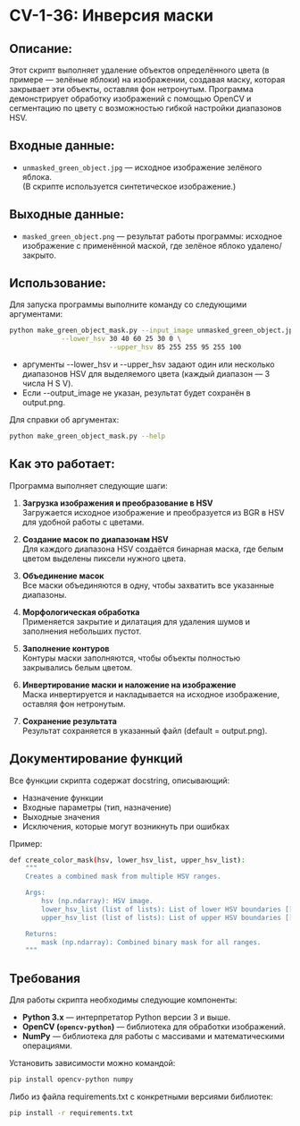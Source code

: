 # CV-1-36: Инверсия маски

## Описание:

Этот скрипт выполняет удаление объектов определённого цвета (в примере — зелёные яблоки) на изображении, создавая маску, которая закрывает эти объекты, оставляя фон нетронутым. Программа демонстрирует обработку изображений с помощью OpenCV и сегментацию по цвету с возможностью гибкой настройки диапазонов HSV.

## Входные данные:

- `unmasked_green_object.jpg` — исходное изображение зелёного яблока.  
  (В скрипте используется синтетическое изображение.)

## Выходные данные:

- `masked_green_object.png` — результат работы программы: исходное изображение с применённой маской, где зелёное яблоко удалено/закрыто.

## Использование:

Для запуска программы выполните команду со следующими аргументами:

```bash
python make_green_object_mask.py --input_image unmasked_green_object.jpg --output_image masked_green_object.png \
			 --lower_hsv 30 40 60 25 30 0 \
                         --upper_hsv 85 255 255 95 255 100
```

- аргументы --lower_hsv и --upper_hsv задают один или несколько диапазонов HSV для выделяемого цвета (каждый диапазон — 3 числа H S V).
- Если --output_image не указан, результат будет сохранён в output.png.

Для справки об аргументах:

```bash
python make_green_object_mask.py --help
```

## Как это работает:

Программа выполняет следующие шаги:

1. **Загрузка изображения и преобразование в HSV**  
   Загружается исходное изображение и преобразуется из BGR в HSV для удобной работы с цветами.

2. **Создание масок по диапазонам HSV**  
   Для каждого диапазона HSV создаётся бинарная маска, где белым цветом выделены пиксели нужного цвета.

3. **Объединение масок**  
   Все маски объединяются в одну, чтобы захватить все указанные диапазоны.

4. **Морфологическая обработка**  
   Применяется закрытие и дилатация для удаления шумов и заполнения небольших пустот.

5. **Заполнение контуров**  
   Контуры маски заполняются, чтобы объекты полностью закрывались белым цветом.

6. **Инвертирование маски и наложение на изображение**  
   Маска инвертируется и накладывается на исходное изображение, оставляя фон нетронутым.

7. **Сохранение результата**  
   Результат сохраняется в указанный файл (default = output.png).

## Документирование функций

Все функции скрипта содержат docstring, описывающий:

- Назначение функции
- Входные параметры (тип, назначение)
- Выходные значения
- Исключения, которые могут возникнуть при ошибках

Пример:

```bash
def create_color_mask(hsv, lower_hsv_list, upper_hsv_list):
    """
    Creates a combined mask from multiple HSV ranges.

    Args:
        hsv (np.ndarray): HSV image.
        lower_hsv_list (list of lists): List of lower HSV boundaries [[H,S,V], ...].
        upper_hsv_list (list of lists): List of upper HSV boundaries [[H,S,V], ...].

    Returns:
        mask (np.ndarray): Combined binary mask for all ranges.
    """
```

## Требования

Для работы скрипта необходимы следующие компоненты:

- **Python 3.x** — интерпретатор Python версии 3 и выше.  
- **OpenCV (`opencv-python`)** — библиотека для обработки изображений.  
- **NumPy** — библиотека для работы с массивами и математическими операциями.  

Установить зависимости можно командой:

```bash
pip install opencv-python numpy
```

Либо из файла requirements.txt с конкретными версиями библиотек:

```bash
pip install -r requirements.txt
```
